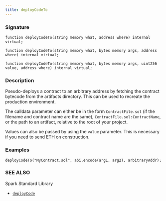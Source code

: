 ```yaml
---
title: deployCodeTo
---
```


### Signature

```solidity
function deployCodeTo(string memory what, address where) internal virtual;
```

```solidity
function deployCodeTo(string memory what, bytes memory args, address where) internal virtual;
```

```solidity
function deployCodeTo(string memory what, bytes memory args, uint256 value, address where) internal virtual;
```

### Description

Pseudo-deploys a contract to an arbitrary address by fetching the contract bytecode from the artifacts directory. This can be used to recreate the production environment.

The calldata parameter can either be in the form `ContractFile.sol` (if the filename and contract name are the same), `ContractFile.sol:ContractName`, or the path to an artifact, relative to the root of your project.

Values can also be passed by using the `value` parameter. This is necessary if you need to send ETH on construction.

### Examples

```solidity
deployCodeTo("MyContract.sol", abi.encode(arg1, arg2), arbitraryAddr);
```

### SEE ALSO

Spark Standard Library

- [`deployCode`](./deployCode)
